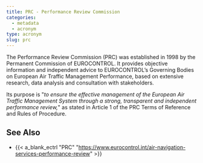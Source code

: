```yaml
---
title: PRC - Performance Review Commission
categories:
  - metadata
  - acronym
type: acronym
slug: prc
---
```


The Performance Review Commission (PRC) was established in 1998 by the
Permanent Commission of EUROCONTROL.
It provides objective information and independent advice to
EUROCONTROL’s Governing Bodies on European Air Traffic Management Performance,
based on extensive research, data analysis and consultation with stakeholders.

Its purpose is "_to ensure the effective management of the European Air
Traffic Management System through a strong, transparent and independent
performance review,_" as stated in Article 1 of the PRC Terms of Reference
and Rules of Procedure.

## See Also

* {{< a_blank_ectrl "PRC" "https://www.eurocontrol.int/air-navigation-services-performance-review" >}}
